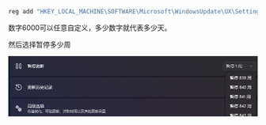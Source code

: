```cmd
reg add "HKEY_LOCAL_MACHINE\SOFTWARE\Microsoft\WindowsUpdate\UX\Settings" /v FlightSettingsMaxPauseDays /t reg_dword /d 6000 /f
```
数字6000可以任意自定义，多少数字就代表多少天。

然后选择暂停多少周

  
![](../../../images1/68980f32929ecc388037e78541a9ecff65d011d4b161fd1c765e8e7b6640fad4.png)